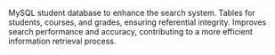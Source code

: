 MySQL student database to enhance the search system. 
Tables for students, courses, and grades, ensuring referential integrity. 
Improves search performance and accuracy, contributing to a more efficient information retrieval process.
